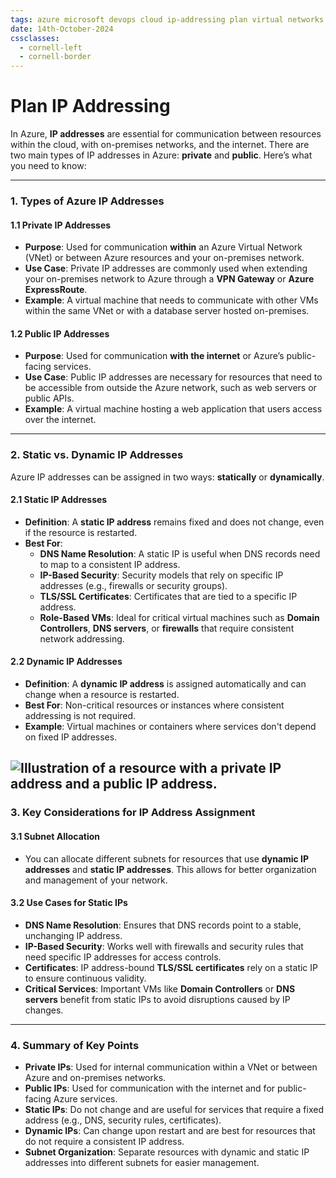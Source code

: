 ```yaml
---
tags: azure microsoft devops cloud ip-addressing plan virtual networks
date: 14th-October-2024
cssclasses:
  - cornell-left
  - cornell-border
---
```


# Plan IP Addressing

In Azure, **IP addresses** are essential for communication between resources within the cloud, with on-premises networks, and the internet. There are two main types of IP addresses in Azure: **private** and **public**. Here’s what you need to know:

---

### **1. Types of Azure IP Addresses**

#### **1.1 Private IP Addresses**

- **Purpose**: Used for communication **within** an Azure Virtual Network (VNet) or between Azure resources and your on-premises network.
- **Use Case**: Private IP addresses are commonly used when extending your on-premises network to Azure through a **VPN Gateway** or **Azure ExpressRoute**.
- **Example**: A virtual machine that needs to communicate with other VMs within the same VNet or with a database server hosted on-premises.

#### **1.2 Public IP Addresses**

- **Purpose**: Used for communication **with the internet** or Azure’s public-facing services.
- **Use Case**: Public IP addresses are necessary for resources that need to be accessible from outside the Azure network, such as web servers or public APIs.
- **Example**: A virtual machine hosting a web application that users access over the internet.

---

### **2. Static vs. Dynamic IP Addresses**

Azure IP addresses can be assigned in two ways: **statically** or **dynamically**.

#### **2.1 Static IP Addresses**

- **Definition**: A **static IP address** remains fixed and does not change, even if the resource is restarted.
- **Best For**:
    - **DNS Name Resolution**: A static IP is useful when DNS records need to map to a consistent IP address.
    - **IP-Based Security**: Security models that rely on specific IP addresses (e.g., firewalls or security groups).
    - **TLS/SSL Certificates**: Certificates that are tied to a specific IP address.
    - **Role-Based VMs**: Ideal for critical virtual machines such as **Domain Controllers**, **DNS servers**, or **firewalls** that require consistent network addressing.

#### **2.2 Dynamic IP Addresses**

- **Definition**: A **dynamic IP address** is assigned automatically and can change when a resource is restarted.
- **Best For**: Non-critical resources or instances where consistent addressing is not required.
- **Example**: Virtual machines or containers where services don't depend on fixed IP addresses.

![Illustration of a resource with a private IP address and a public IP address.](https://learn.microsoft.com/en-us/training/wwl-azure/configure-virtual-networks/media/ip-addressing-54476e47.png)
---

### **3. Key Considerations for IP Address Assignment**

#### **3.1 Subnet Allocation**

- You can allocate different subnets for resources that use **dynamic IP addresses** and **static IP addresses**. This allows for better organization and management of your network.

#### **3.2 Use Cases for Static IPs**

- **DNS Name Resolution**: Ensures that DNS records point to a stable, unchanging IP address.
- **IP-Based Security**: Works well with firewalls and security rules that need specific IP addresses for access controls.
- **Certificates**: IP address-bound **TLS/SSL certificates** rely on a static IP to ensure continuous validity.
- **Critical Services**: Important VMs like **Domain Controllers** or **DNS servers** benefit from static IPs to avoid disruptions caused by IP changes.

---

### **4. Summary of Key Points**

- **Private IPs**: Used for internal communication within a VNet or between Azure and on-premises networks.
- **Public IPs**: Used for communication with the internet and for public-facing Azure services.
- **Static IPs**: Do not change and are useful for services that require a fixed address (e.g., DNS, security rules, certificates).
- **Dynamic IPs**: Can change upon restart and are best for resources that do not require a consistent IP address.
- **Subnet Organization**: Separate resources with dynamic and static IP addresses into different subnets for easier management.